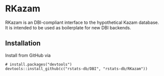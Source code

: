 # RKazam

RKazam is an DBI-compliant interface to the hypothetical Kazam database. It is intended to be used as boilerplate for new DBI backends.

## Installation

Install from GitHub via

```
# install.packages("devtools")
devtools::install_github(c("rstats-db/DBI", "rstats-db/RKazam"))
```
